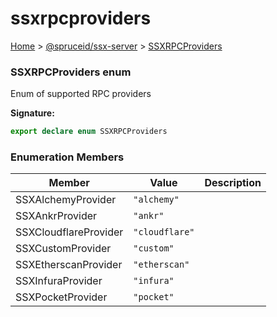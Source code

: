 # ssxrpcproviders

[Home](https://github.com/spruceid/ssx/blob/main/documentation/reference/ssx-server/index.md) > [@spruceid/ssx-server](./) > [SSXRPCProviders](ssx-server.ssxrpcproviders.md)

### SSXRPCProviders enum

Enum of supported RPC providers

**Signature:**

```typescript
export declare enum SSXRPCProviders 
```

### Enumeration Members

| Member                | Value          | Description |
| --------------------- | -------------- | ----------- |
| SSXAlchemyProvider    | `"alchemy"`    |             |
| SSXAnkrProvider       | `"ankr"`       |             |
| SSXCloudflareProvider | `"cloudflare"` |             |
| SSXCustomProvider     | `"custom"`     |             |
| SSXEtherscanProvider  | `"etherscan"`  |             |
| SSXInfuraProvider     | `"infura"`     |             |
| SSXPocketProvider     | `"pocket"`     |             |
